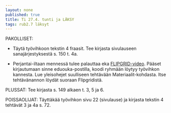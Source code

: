 ```yaml
---
layout: none
published: true
title: Ti 27.4. tunti ja LÄKSY
tags: rub2.7 läksyt
---
```

PAKOLLISET: 

- Täytä työvihkoon tekstin 4 fraasit. Tee kirjasta sivulauseen sanajärjestyksestä s. 150 t. 4a.

- Perjantai-iltaan mennessä tulee palauttaa eka [FLIPGRID-video](https://info.flipgrid.com/). Pääset kirjautumaan sinne eduouka-postilla, koodi ryhmään löytyy työvihkon kannesta. Lue yleisohejet suulliseen tehtävään Materiaalit-kohdasta. Itse tehtävänannon löydät suoraan Flipgridistä. 

PLUSSAT: Tee kirjasta s.  149 alkaen t. 3, 5 ja 6.

POISSAOLIJAT: Täyttäkää työvihkon sivu 22 (sivulause) ja kirjasta tekstin 4 tehtävät 3 ja 4a s. 72.

